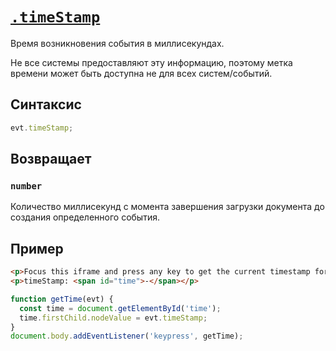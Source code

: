 # [`.timeStamp`](../index.md)

Время возникновения события в миллисекундах.

Не все системы предоставляют эту информацию, поэтому метка времени может быть доступна не для всех систем/событий.

## Синтаксис

```js
evt.timeStamp;
```

## Возвращает

### `number`

Количество миллисекунд с момента завершения загрузки документа до создания определенного события.

## Пример

```html
<p>Focus this iframe and press any key to get the current timestamp for the keypress event.</p>
<p>timeStamp: <span id="time">-</span></p>
```

```js
function getTime(evt) {
  const time = document.getElementById('time');
  time.firstChild.nodeValue = evt.timeStamp;
}
document.body.addEventListener('keypress', getTime);
```
